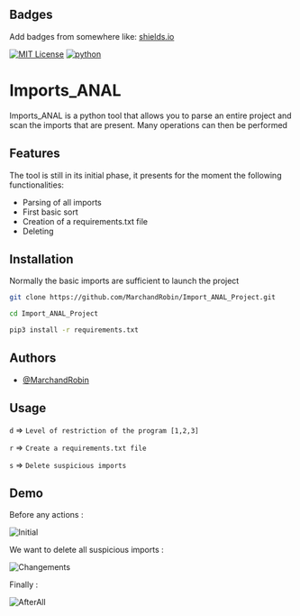 
## Badges

Add badges from somewhere like: [shields.io](https://shields.io/)

[![MIT License](https://img.shields.io/badge/License-MIT-green.svg)](https://choosealicense.com/licenses/mit/)
[![python](https://img.shields.io/badge/python-v3.7-blue)](https://www.python.org/)





# Imports_ANAL





Imports_ANAL is a python tool that allows you to parse an entire project and scan the imports that are present. Many operations can then be performed
## Features


The tool is still in its initial phase, it presents for the moment the following functionalities:

- Parsing of all imports
- First basic sort
- Creation of a requirements.txt file
- Deleting




## Installation

Normally the basic imports are sufficient to launch the project

```bash
git clone https://github.com/MarchandRobin/Import_ANAL_Project.git
```


```bash
cd Import_ANAL_Project
```

```bash
pip3 install -r requirements.txt
```
    
## Authors

- [@MarchandRobin](https://github.com/MarchandRobin)


## Usage


`d` => `Level of restriction of the program [1,2,3]`

`r` => `Create a requirements.txt file`

`s` => `Delete suspicious imports`



## Demo


Before any actions :

![Initial](https://github.com/MarchandRobin/Import_ANAL_Project/blob/main/img/Capture%20d%E2%80%99%C3%A9cran%20du%202023-02-02%2001-02-13.png)


We want to delete all suspicious imports :

![Changements](https://github.com/MarchandRobin/Import_ANAL_Project/blob/main/img/Capture%20d%E2%80%99%C3%A9cran%20du%202023-02-02%2001-05-10.png)


Finally : 

![AfterAll](https://github.com/MarchandRobin/Import_ANAL_Project/blob/main/img/Capture%20d%E2%80%99%C3%A9cran%20du%202023-02-02%2001-06-32.png)



